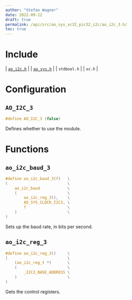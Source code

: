 ```yaml
---
author: "Stefan Wagner"
date: 2022-09-22
draft: true
permalink: /api/src/ao_sys_xc32_pic32_i2c/ao_i2c_3.h/
toc: true
---
```


# Include

| [`ao_i2c.h`](ao_i2c.h.md) |
| [`ao_sys.h`](ao_sys.h.md) |
| `stdbool.h` |
| `xc.h` |

# Configuration

## `AO_I2C_3`

```c
#define AO_I2C_3 (false)
```

Defines whether to use the module.

# Functions

## `ao_i2c_baud_3`

```c
#define ao_i2c_baud_3(f)   \
(                          \
    ao_i2c_baud            \
    (                      \
        ao_i2c_reg_3(),    \
        AO_SYS_CLOCK_I2C3, \
        f                  \
    )                      \
)
```

Sets up the baud rate, in bits per second.

## `ao_i2c_reg_3`

```c
#define ao_i2c_reg_3()     \
(                          \
    (ao_i2c_reg_t *)       \
    (                      \
        _I2C3_BASE_ADDRESS \
    )                      \
)
```

Gets the control registers.
